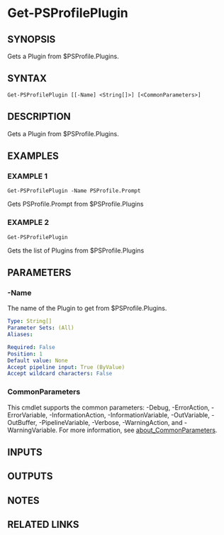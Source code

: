# Get-PSProfilePlugin

## SYNOPSIS
Gets a Plugin from $PSProfile.Plugins.

## SYNTAX

```
Get-PSProfilePlugin [[-Name] <String[]>] [<CommonParameters>]
```

## DESCRIPTION
Gets a Plugin from $PSProfile.Plugins.

## EXAMPLES

### EXAMPLE 1
```
Get-PSProfilePlugin -Name PSProfile.Prompt
```

Gets PSProfile.Prompt from $PSProfile.Plugins

### EXAMPLE 2
```
Get-PSProfilePlugin
```

Gets the list of Plugins from $PSProfile.Plugins

## PARAMETERS

### -Name
The name of the Plugin to get from $PSProfile.Plugins.

```yaml
Type: String[]
Parameter Sets: (All)
Aliases:

Required: False
Position: 1
Default value: None
Accept pipeline input: True (ByValue)
Accept wildcard characters: False
```

### CommonParameters
This cmdlet supports the common parameters: -Debug, -ErrorAction, -ErrorVariable, -InformationAction, -InformationVariable, -OutVariable, -OutBuffer, -PipelineVariable, -Verbose, -WarningAction, and -WarningVariable. For more information, see [about_CommonParameters](http://go.microsoft.com/fwlink/?LinkID=113216).

## INPUTS

## OUTPUTS

## NOTES

## RELATED LINKS
